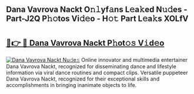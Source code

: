 ## Dana Vavrova Nackt O𝚗𝚕yf𝚊ns L𝚎a𝚔ed N𝚞𝚍es - Part-J2Q P𝚑𝚘tos Vi𝚍𝚎o - H𝚘𝚝 Part L𝚎a𝚔s XOLfV

# <h2><a href="http://kf8nra1.oniu.top/?m=Dana+Vavrova+Nackt">🔗👉 🔴 Dana Vavrova Nackt P𝚑ot𝚘𝚜 V𝚒d𝚎o</a></h2>

[![Dana Vavrova Nackt Nu𝚍e𝚜](https://i.imgur.com/0qMVB7G.gif)](http://kf8nra1.oniu.top/?m=Dana+Vavrova+Nackt)
Online innovator and multimedia entertainer Dana Vavrova Nackt, recognized for disseminating dance and lifestyle information via viral dance routines and compact clips. Versatile puppeteer Dana Vavrova Nackt, recognized for their exceptional skills and accomplishments in bringing inanimate objects to life.  
